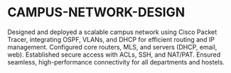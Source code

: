 # CAMPUS-NETWORK-DESIGN
Designed and deployed a scalable campus network using Cisco Packet Tracer, integrating OSPF, VLANs, and DHCP for efficient routing and IP management. Configured core routers, MLS, and servers (DHCP, email, web). Established secure access with ACLs, SSH, and NAT/PAT. Ensured seamless, high-performance connectivity for all departments and hostels.
